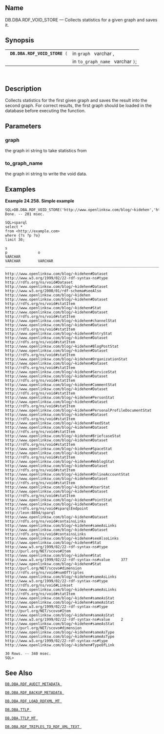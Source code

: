<div>

<div>

</div>

<div>

## Name

DB.DBA.RDF_VOID_STORE — Collects statistics for a given graph and saves
it.

</div>

<div>

## Synopsis

<div>

|                                    |                                  |
|------------------------------------|----------------------------------|
| ` `**`DB.DBA.RDF_VOID_STORE`**` (` | in `graph ` varchar ,            |
|                                    | in `to_graph_name ` varchar `)`; |

<div>

 

</div>

</div>

</div>

<div>

## Description

Collects statistics for the first given graph and saves the result into
the second graph. For correct results, the first graph should be loaded
in the database before executing the function.

</div>

<div>

## Parameters

<div>

### graph

the graph iri string to take statistics from

</div>

<div>

### to_graph_name

the graph iri string to write the void data.

</div>

</div>

<div>

## Examples

<div>

**Example 24.258. Simple example**

<div>

``` screen
SQL>DB.DBA.RDF_VOID_STORE('http://www.openlinksw.com/blog/~kidehen','http://example.com');
Done. -- 201 msec.

SQL>sparql
select *
from <http://example.com>
where {?s ?p ?o}
limit 30;

s                                                                                 p              o
VARCHAR                                                                           VARCHAR        VARCHAR
_______________________________________________________________________________

http://www.openlinksw.com/blog/~kidehen#Dataset                                   http://www.w3.org/1999/02/22-rdf-syntax-ns#type      http://rdfs.org/ns/void#Dataset
http://www.openlinksw.com/blog/~kidehen#Dataset                                   http://www.w3.org/2000/01/rdf-schema#seeAlso         http://www.openlinksw.com/blog/~kidehen
http://www.openlinksw.com/blog/~kidehen#Dataset                                   http://rdfs.org/ns/void#statItem                     http://www.openlinksw.com/blog/~kidehen#Stat
http://www.openlinksw.com/blog/~kidehen#Dataset                                   http://rdfs.org/ns/void#statItem                     http://www.openlinksw.com/blog/~kidehen#channelStat
http://www.openlinksw.com/blog/~kidehen#Dataset                                   http://rdfs.org/ns/void#statItem                     http://www.openlinksw.com/blog/~kidehen#EntryStat
http://www.openlinksw.com/blog/~kidehen#Dataset                                   http://rdfs.org/ns/void#statItem                     http://www.openlinksw.com/blog/~kidehen#BlogPostStat
http://www.openlinksw.com/blog/~kidehen#Dataset                                   http://rdfs.org/ns/void#statItem                     http://www.openlinksw.com/blog/~kidehen#OrganizationStat
http://www.openlinksw.com/blog/~kidehen#Dataset                                   http://rdfs.org/ns/void#statItem                     http://www.openlinksw.com/blog/~kidehen#ServiceStat
http://www.openlinksw.com/blog/~kidehen#Dataset                                   http://rdfs.org/ns/void#statItem                     http://www.openlinksw.com/blog/~kidehen#CommentStat
http://www.openlinksw.com/blog/~kidehen#Dataset                                   http://rdfs.org/ns/void#statItem                     http://www.openlinksw.com/blog/~kidehen#PersonStat
http://www.openlinksw.com/blog/~kidehen#Dataset                                   http://rdfs.org/ns/void#statItem                     http://www.openlinksw.com/blog/~kidehen#PersonalProfileDocumentStat
http://www.openlinksw.com/blog/~kidehen#Dataset                                   http://rdfs.org/ns/void#statItem                     http://www.openlinksw.com/blog/~kidehen#FeedStat
http://www.openlinksw.com/blog/~kidehen#Dataset                                   http://rdfs.org/ns/void#statItem                     http://www.openlinksw.com/blog/~kidehen#BriefcaseStat
http://www.openlinksw.com/blog/~kidehen#Dataset                                   http://rdfs.org/ns/void#statItem                     http://www.openlinksw.com/blog/~kidehen#SpaceStat
http://www.openlinksw.com/blog/~kidehen#Dataset                                   http://rdfs.org/ns/void#statItem                     http://www.openlinksw.com/blog/~kidehen#WeblogStat
http://www.openlinksw.com/blog/~kidehen#Dataset                                   http://rdfs.org/ns/void#statItem                     http://www.openlinksw.com/blog/~kidehen#OnlineAccountStat
http://www.openlinksw.com/blog/~kidehen#Dataset                                   http://rdfs.org/ns/void#statItem                     http://www.openlinksw.com/blog/~kidehen#UserStat
http://www.openlinksw.com/blog/~kidehen#Dataset                                   http://rdfs.org/ns/void#statItem                     http://www.openlinksw.com/blog/~kidehen#PointStat
http://www.openlinksw.com/blog/~kidehen#Dataset                                   http://rdfs.org/ns/void#sparqlEndpoint               http://leon:8894/sparql
http://www.openlinksw.com/blog/~kidehen#Dataset                                   http://rdfs.org/ns/void#containsLinks                http://www.openlinksw.com/blog/~kidehen#sameAsLinks
http://www.openlinksw.com/blog/~kidehen#Dataset                                   http://rdfs.org/ns/void#containsLinks                http://www.openlinksw.com/blog/~kidehen#seeAlsoLinks
http://www.openlinksw.com/blog/~kidehen#Stat                                      http://www.w3.org/1999/02/22-rdf-syntax-ns#type      http://purl.org/NET/scovo#Item
http://www.openlinksw.com/blog/~kidehen#Stat                                      http://www.w3.org/1999/02/22-rdf-syntax-ns#value     377
http://www.openlinksw.com/blog/~kidehen#Stat                                      http://purl.org/NET/scovo#dimension                  http://rdfs.org/ns/void#numOfTriples
http://www.openlinksw.com/blog/~kidehen#sameAsLinks                               http://www.w3.org/1999/02/22-rdf-syntax-ns#type                  http://rdfs.org/ns/void#Linkset
http://www.openlinksw.com/blog/~kidehen#sameAsLinks                               http://rdfs.org/ns/void#statItem                     http://www.openlinksw.com/blog/~kidehen#sameAsStat
http://www.openlinksw.com/blog/~kidehen#sameAsStat                                http://www.w3.org/1999/02/22-rdf-syntax-ns#type      http://purl.org/NET/scovo#Item
http://www.openlinksw.com/blog/~kidehen#sameAsStat                                http://www.w3.org/1999/02/22-rdf-syntax-ns#value     2
http://www.openlinksw.com/blog/~kidehen#sameAsStat                                http://purl.org/NET/scovo#dimension                  http://www.openlinksw.com/blog/~kidehen#sameAsType
http://www.openlinksw.com/blog/~kidehen#sameAsType                                http://www.w3.org/1999/02/22-rdf-syntax-ns#type      http://www.openlinksw.com/blog/~kidehen#TypeOfLink

30 Rows. -- 340 msec.
SQL>
```

</div>

</div>

  

</div>

<div>

## See Also

<a href="fn_rdf_audit_metadata.html" class="link"
title="DB.DBA.RDF_AUDIT_METADATA"><code
class="function">DB.DBA.RDF_AUDIT_METADATA </code></a>

<a href="fn_rdf_backup_metadata.html" class="link"
title="DB.DBA.RDF_BACKUP_METADATA"><code
class="function">DB.DBA.RDF_BACKUP_METADATA </code></a>

<a href="fn_rdf_load_rdfxml_mt.html" class="link"
title="DB.DBA.RDF_LOAD_RDFXML_MT"><code
class="function">DB.DBA.RDF_LOAD_RDFXML_MT </code></a>

<a href="fn_ttlp.html" class="link" title="DB.DBA.TTLP"><code
class="function">DB.DBA.TTLP </code></a>

<a href="fn_ttlp_mt.html" class="link" title="DB.DBA.TTLP_MT"><code
class="function">DB.DBA.TTLP_MT </code></a>

<a href="fn_rdf_triples_to_rdf_xml_text.html" class="link"
title="DB.DBA.RDF_TRIPLES_TO_RDF_XML_TEXT"><code
class="function">DB.DBA.RDF_TRIPLES_TO_RDF_XML_TEXT </code></a>

</div>

</div>
